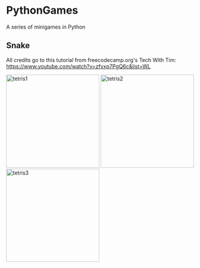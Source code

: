 # PythonGames
A series of minigames in Python

## Snake
All credits go to this tutorial from freecodecamp.org's Tech With Tim: https://www.youtube.com/watch?v=zfvxp7PgQ6c&list=WL

<img width="250" alt="tetris1" src="https://user-images.githubusercontent.com/22325824/55698340-5903da00-5993-11e9-901b-60560322e1cf.PNG"> <img width="250" alt="tetris2" src="https://user-images.githubusercontent.com/22325824/55698341-5903da00-5993-11e9-9a3f-d34b05ceb101.PNG"> <img width="250" alt="tetris3" src="https://user-images.githubusercontent.com/22325824/55698342-5903da00-5993-11e9-816e-13c5cd648aa5.PNG">
